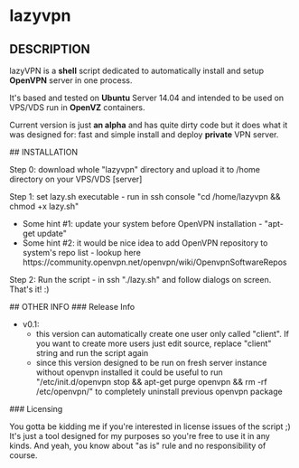 # lazyvpn
## DESCRIPTION
<p>lazyVPN is a <strong>shell</strong> script dedicated to automatically install and setup <strong>OpenVPN</strong> server in one process.</p>
<p>It's based and tested on <strong>Ubuntu</strong> Server 14.04 and intended to be used on VPS/VDS run in <strong>OpenVZ</strong> containers.</p>
<p>Current version is just <strong>an alpha</strong> and has quite dirty code but it does what it was designed for: fast and simple install and deploy <strong>private</strong> VPN server.</p>
## INSTALLATION
<p>Step 0: download whole "lazyvpn" directory and upload it to /home directory on your VPS/VDS [server]</p>
<p>Step 1: set lazy.sh executable - run in ssh console "cd /home/lazyvpn && chmod +x lazy.sh"<br>
<ul><li>Some hint #1: update your system before OpenVPN installation - "apt-get update"</li>
<li>Some hint #2: it would be nice idea to add OpenVPN repository to system's repo list - lookup here https://community.openvpn.net/openvpn/wiki/OpenvpnSoftwareRepos</li></ul></p>
<p>Step 2: Run the script - in ssh "./lazy.sh" and follow dialogs on screen. That's it! :)</p>
## OTHER INFO
### Release Info
<ul><li>v0.1: 
<ul><li>this version can automatically create one user only called "client". If you want to create more users just edit source, replace "client" string and run the script again</li>
<li>since this version designed to be run on fresh server instance without openvpn installed it could be useful to run "/etc/init.d/openvpn stop && apt-get purge openvpn && rm -rf /etc/openvpn/" to completely uninstall previous openvpn package</li></ul>
</li></ul>
### Licensing
<p>You gotta be kidding me if you're interested in license issues of the script ;) It's just a tool designed for my purposes so you're free to use it in any kinds. And yeah, you know about "as is" rule and no responsibility of course.</p>

